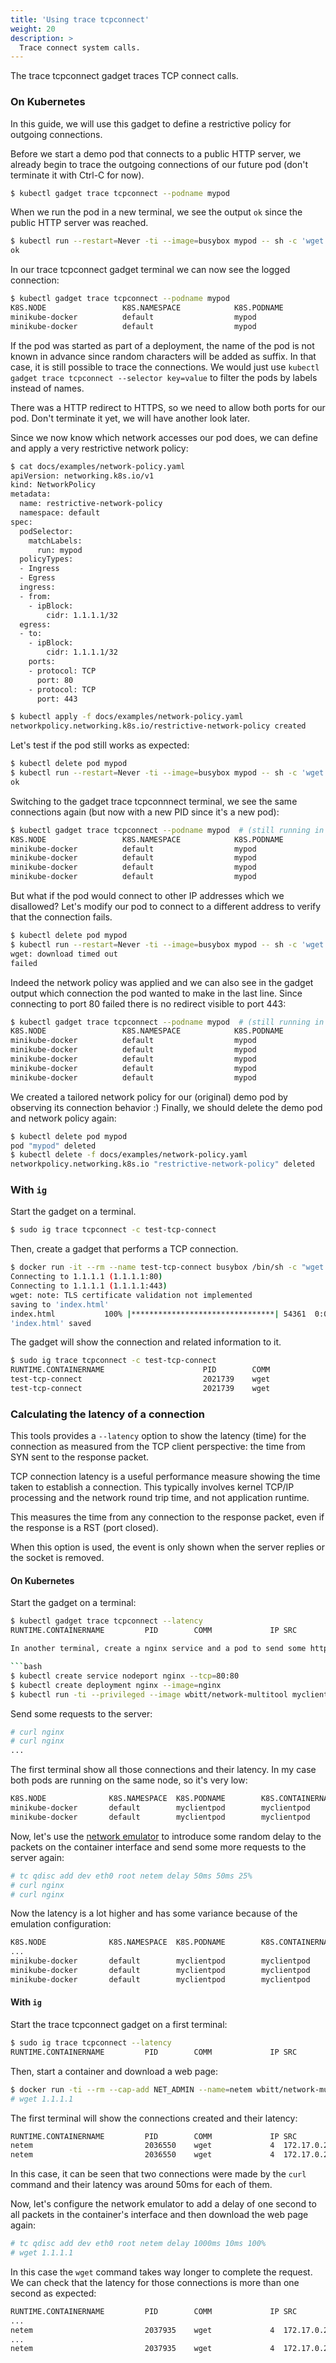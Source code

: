 ```yaml
---
title: 'Using trace tcpconnect'
weight: 20
description: >
  Trace connect system calls.
---
```


The trace tcpconnect gadget traces TCP connect calls.

### On Kubernetes

In this guide, we will use this gadget to define a restrictive policy for outgoing connections.

Before we start a demo pod that connects to a public HTTP server, we already begin to trace
the outgoing connections of our future pod (don't terminate it with Ctrl-C for now).

```bash
$ kubectl gadget trace tcpconnect --podname mypod
```

When we run the pod in a new terminal, we see the output `ok` since the public HTTP server was reached.

```bash
$ kubectl run --restart=Never -ti --image=busybox mypod -- sh -c 'wget -q -O /dev/null -T 3 http://1.1.1.1 && echo ok || echo failed'
ok
```

In our trace tcpconnect gadget terminal we can now see the logged connection:

```bash
$ kubectl gadget trace tcpconnect --podname mypod
K8S.NODE                 K8S.NAMESPACE            K8S.PODNAME              K8S.CONTAINERNAME        PID        COMM          IP SRC                     DST
minikube-docker          default                  mypod                    mypod                    2011630    wget          4  p/default/mypod:46779   r/1.1.1.1:80
minikube-docker          default                  mypod                    mypod                    2011630    wget          4  p/default/mypod:21731   r/1.1.1.1:443
```

If the pod was started as part of a deployment, the name of the pod is not known
in advance since random characters will be added as suffix.
In that case, it is still possible to trace the connections. We would just
use `kubectl gadget trace tcpconnect --selector key=value` to filter the pods by
labels instead of names.

There was a HTTP redirect to HTTPS, so we need to allow both ports for our pod.
Don't terminate it yet, we will have another look later.

Since we now know which network accesses our pod does, we can define and apply a very
restrictive network policy:

```bash
$ cat docs/examples/network-policy.yaml
apiVersion: networking.k8s.io/v1
kind: NetworkPolicy
metadata:
  name: restrictive-network-policy
  namespace: default
spec:
  podSelector:
    matchLabels:
      run: mypod
  policyTypes:
  - Ingress
  - Egress
  ingress:
  - from:
    - ipBlock:
        cidr: 1.1.1.1/32
  egress:
  - to:
    - ipBlock:
        cidr: 1.1.1.1/32
    ports:
    - protocol: TCP
      port: 80
    - protocol: TCP
      port: 443

$ kubectl apply -f docs/examples/network-policy.yaml
networkpolicy.networking.k8s.io/restrictive-network-policy created
```

Let's test if the pod still works as expected:

```bash
$ kubectl delete pod mypod
$ kubectl run --restart=Never -ti --image=busybox mypod -- sh -c 'wget -q -O /dev/null -T 3 http://1.1.1.1 && echo ok || echo failed'
ok

```

Switching to the gadget trace tcpconnnect terminal, we see the same connections again
(but now with a new PID since it's a new pod):

```bash
$ kubectl gadget trace tcpconnect --podname mypod  # (still running in old terminal)
K8S.NODE                 K8S.NAMESPACE            K8S.PODNAME              K8S.CONTAINERNAME        PID        COMM          IP SRC                     DST
minikube-docker          default                  mypod                    mypod                    2011630    wget          4  p/default/mypod:46779   r/1.1.1.1:80   # (previous output)
minikube-docker          default                  mypod                    mypod                    2011630    wget          4  p/default/mypod:21731   r/1.1.1.1:443  # (previous output)
minikube-docker          default                  mypod                    mypod                    2011630    wget          4  p/default/mypod:40676   r/1.1.1.1:80
minikube-docker          default                  mypod                    mypod                    2011630    wget          4  p/default/mypod:40630   r/1.1.1.1:443
```

But what if the pod would connect to other IP addresses which we disallowed?
Let's modify our pod to connect to a different address to verify that the connection fails.

```bash
$ kubectl delete pod mypod
$ kubectl run --restart=Never -ti --image=busybox mypod -- sh -c 'wget -q -O /dev/null -T 3 http://1.0.0.1 && echo ok || echo failed'
wget: download timed out
failed
```

Indeed the network policy was applied and we can also see in the gadget output which
connection the pod wanted to make in the last line. Since connecting to port 80 failed
there is no redirect visible to port 443:

```bash
$ kubectl gadget trace tcpconnect --podname mypod  # (still running in old terminal)
K8S.NODE                 K8S.NAMESPACE            K8S.PODNAME              K8S.CONTAINERNAME        PID        COMM          IP SRC                     DST
minikube-docker          default                  mypod                    mypod                    2011630    wget          4  p/default/mypod:46779   r/1.1.1.1:80   # (previous output)
minikube-docker          default                  mypod                    mypod                    2011630    wget          4  p/default/mypod:21731   r/1.1.1.1:443  # (previous output)
minikube-docker          default                  mypod                    mypod                    2011630    wget          4  p/default/mypod:40676   r/1.1.1.1:80   # (previous output)
minikube-docker          default                  mypod                    mypod                    2011630    wget          4  p/default/mypod:40630   r/1.1.1.1:443  # (previous output)
minikube-docker          default                  mypod                    mypod                    2011630    wget          4  p/default/mypod:17418   r/1.0.0.1:80
```

We created a tailored network policy for our (original) demo pod by observing its connection behavior :)
Finally, we should delete the demo pod and network policy again:

```bash
$ kubectl delete pod mypod
pod "mypod" deleted
$ kubectl delete -f docs/examples/network-policy.yaml
networkpolicy.networking.k8s.io "restrictive-network-policy" deleted
```

### With `ig`

Start the gadget on a terminal.

```bash
$ sudo ig trace tcpconnect -c test-tcp-connect
```

Then, create a gadget that performs a TCP connection.

```bash
$ docker run -it --rm --name test-tcp-connect busybox /bin/sh -c "wget 1.1.1.1"
Connecting to 1.1.1.1 (1.1.1.1:80)
Connecting to 1.1.1.1 (1.1.1.1:443)
wget: note: TLS certificate validation not implemented
saving to 'index.html'
index.html           100% |********************************| 54361  0:00:00 ETA
'index.html' saved
```

The gadget will show the connection and related information to it.

```bash
$ sudo ig trace tcpconnect -c test-tcp-connect
RUNTIME.CONTAINERNAME                      PID        COMM             IP SRC                                        DST
test-tcp-connect                           2021739    wget             4  172.17.0.2:4784                            1.1.1.1:80
test-tcp-connect                           2021739    wget             4  172.17.0.2:14023                           1.1.1.1:443
```

### Calculating the latency of a connection

This tools provides a `--latency` option to show the latency (time) for the connection as measured
from the TCP client perspective: the time from SYN sent to the response packet.

TCP connection latency is a useful performance measure showing the time taken to establish a
connection. This typically involves kernel TCP/IP processing and the network round trip time, and
not application runtime.

This measures the time from any connection to the response packet, even if the response is a RST
(port closed).

When this option is used, the event is only shown when the server replies or the socket is removed.

#### On Kubernetes

Start the gadget on a terminal:

```bash
$ kubectl gadget trace tcpconnect --latency
RUNTIME.CONTAINERNAME         PID        COMM             IP SRC                          DST                                  LATENCY```

In another terminal, create a nginx service and a pod to send some http requests:

```bash
$ kubectl create service nodeport nginx --tcp=80:80
$ kubectl create deployment nginx --image=nginx
$ kubectl run -ti --privileged --image wbitt/network-multitool myclientpod -- bash
```

Send some requests to the server:

```bash
# curl nginx
# curl nginx
...
```

The first terminal show all those connections and their latency. In my case both pods are running on
the same node, so it's very low:

```bash
K8S.NODE              K8S.NAMESPACE  K8S.PODNAME        K8S.CONTAINERNAME  PID        COMM            IP SRC                         DST                               LATENCY
minikube-docker       default        myclientpod        myclientpod        2054329    curl            4  p/default/myclientpod:50306 s/default/nginx:80               47.069µs
minikube-docker       default        myclientpod        myclientpod        2054338    curl            4  p/default/myclientpod:53378 s/default/nginx:80              120.017µs
```

Now, let's use the [network emulator](https://wiki.linuxfoundation.org/networking/netem) to
introduce some random delay to the packets on the container interface and send some more requests to
the server again:

```bash
# tc qdisc add dev eth0 root netem delay 50ms 50ms 25%
# curl nginx
# curl nginx
```

Now the latency is a lot higher and has some variance because of the emulation configuration:

```bash
K8S.NODE              K8S.NAMESPACE  K8S.PODNAME        K8S.CONTAINERNAME  PID        COMM            IP SRC                         DST                               LATENCY
...
minikube-docker       default        myclientpod        myclientpod        2056697    curl            4  p/default/myclientpod:32415 s/default/nginx:80             7.820966ms
minikube-docker       default        myclientpod        myclientpod        2056832    curl            4  p/default/myclientpod:32927 s/default/nginx:80            64.388825ms
minikube-docker       default        myclientpod        myclientpod        2056905    curl            4  p/default/myclientpod:46811 s/default/nginx:80            39.244112ms
```

#### With `ig`

Start the trace tcpconnect gadget on a first terminal:

```bash
$ sudo ig trace tcpconnect --latency
RUNTIME.CONTAINERNAME         PID        COMM             IP SRC                          DST                                  LATENCY
```

Then, start a container and download a web page:

```bash
$ docker run -ti --rm --cap-add NET_ADMIN --name=netem wbitt/network-multitool -- /bin/bash
# wget 1.1.1.1
```

The first terminal will show the connections created and their latency:

```bash
RUNTIME.CONTAINERNAME         PID        COMM             IP SRC                          DST                                  LATENCY
netem                         2036550    wget             4  172.17.0.2:47250             1.1.1.1:80                       14.149828ms
netem                         2036550    wget             4  172.17.0.2:44734             1.1.1.1:443                      15.025666ms
```

In this case, it can be seen that two connections were made by the `curl` command and their latency
was around 50ms for each of them.

Now, let's configure the network emulator to add a delay of one second to all packets in the
container's interface and then download the web page again:

```bash
# tc qdisc add dev eth0 root netem delay 1000ms 10ms 100%
# wget 1.1.1.1
```

In this case the `wget` command takes way longer to complete the request. We can check that the
latency for those connections is more than one second as expected:

```bash
RUNTIME.CONTAINERNAME         PID        COMM             IP SRC                          DST                                  LATENCY
...
netem                         2037935    wget             4  172.17.0.2:38587             1.1.1.1:80                      1.006814808s
...
netem                         2037935    wget             4  172.17.0.2:10469             1.1.1.1:443                     1.010320064s
```
